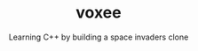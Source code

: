 <h1 align="center">voxee</h1>
<p align="center">Learning C++ by building a space invaders clone </p>
